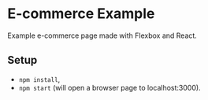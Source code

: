 # E-commerce Example

Example e-commerce page made with Flexbox and React.

## Setup
- `npm install`,
- `npm start` (will open a browser page to localhost:3000).